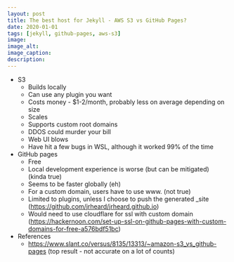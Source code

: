 ```yaml
---
layout: post
title: The best host for Jekyll - AWS S3 vs GitHub Pages?
date: 2020-01-01
tags: [jekyll, github-pages, aws-s3]
image: 
image_alt: 
image_caption: 
description: 
---
```


 - S3
   + Builds locally
   + Can use any plugin you want
   + Costs money - $1-2/month, probably less on average depending on size
   + Scales
   + Supports custom root domains
   + DDOS could murder your bill
   + Web UI blows
   + Have hit a few bugs in WSL, although it worked 99% of the time
 - GitHub pages
   + Free
   + Local development experience is worse (but can be mitigated) (kinda true)
   + Seems to be faster globally (eh)
   + For a custom domain, users have to use www. (not true)
   + Limited to plugins, unless I choose to push the generated _site (https://github.com/jrheard/jrheard.github.io)
   + Would need to use cloudflare for ssl with custom domain (https://hackernoon.com/set-up-ssl-on-github-pages-with-custom-domains-for-free-a576bdf51bc)
 - References
   + https://www.slant.co/versus/8135/13313/~amazon-s3_vs_github-pages (top result - not accurate on a lot of counts)